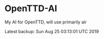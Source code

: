 # OpenTTD-AI
My AI for OpenTTD, will use primarily air

Latest backup: Sun Aug 25 03:13:01 UTC 2019
